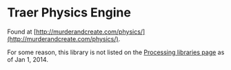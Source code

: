 # Traer Physics Engine

Found at [http://murderandcreate.com/physics/](http://murderandcreate.com/physics/).

For some reason, this library is not listed on the [Processing libraries page](http://processing.org/reference/libraries) 
as of Jan 1, 2014.

